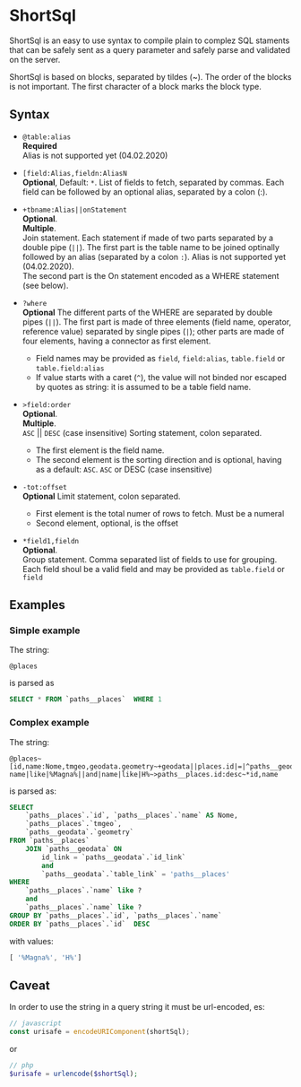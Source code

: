 # ShortSql

ShortSql is an easy to use syntax to compile plain to complez SQL staments that can be safely sent as a query parameter and safely parse and validated on the server.

ShortSql is based on blocks, separated by tildes (~). The order of the blocks is not important. The first character of a block marks the block type.


## Syntax
- `@table:alias`  
    **Required**  
    Alias is not supported yet (04.02.2020)

- `[field:Alias,fieldn:AliasN`  
    **Optional**, Default: `*`. 
    List of fields to fetch, separated by commas. Each field can be followed by an optional alias, separated by a colon (:).

- `+tbname:Alias||onStatement`  
    **Optional**.  
    **Multiple**.  
    Join statement. Each statement if made of two parts separated by a double pipe (`||`). The first part is the table name to be joined optinally followed by an alias (separated by a colon `:`). Alias is not supported yet (04.02.2020).  
    The second part is the On statement encoded as a WHERE statement (see below).

- `?where`  
    **Optional**
    The different parts of the WHERE are separated by double pipes (`||`). The first part is made of three elements (field name, operator, reference value) separated by single pipes (`|`); other parts are made of four elements, having a connector as first element.  
    - Field names may be provided as `field`, `field:alias`, `table.field` or `table.field:alias`
    - If value starts with a caret (`^`), the value will not binded nor escaped by quotes as string: it is assumed to be a table field name.

- `>field:order`  
    **Optional**.  
    **Multiple**.  
    `ASC` || `DESC` (case insensitive)
    Sorting statement, colon separated. 
    - The first element is the field name. 
    - The second element is the sorting direction and is optional, having as a default: `ASC`. `ASC` or DESC (case insensitive)

- `-tot:offset`  
    **Optional**
    Limit statement, colon separated.  
    - First element is the total numer of rows to fetch. Must be a numeral
    - Second element, optional, is the offset
 - `*field1,fieldn`  
    **Optional**.  
    Group statement. Comma separated list of fields to use for grouping.  
    Each field shoul be a valid field and may be provided as `table.field` or `field`

## Examples

### Simple example

The string:

```
@places
```

is parsed as 

```SQL
SELECT * FROM `paths__places`  WHERE 1
```

### Complex example
The string:
```
@places~[id,name:Nome,tmgeo,geodata.geometry~+geodata||places.id|=|^paths__geodata.id_link||and|geodata.table_link|=|paths__places~?name|like|%Magna%||and|name|like|H%~>paths__places.id:desc~*id,name
```
is parsed as:
```SQL
SELECT 
    `paths__places`.`id`, `paths__places`.`name` AS Nome, 
    `paths__places`.`tmgeo`, 
    `paths__geodata`.`geometry` 
FROM `paths__places` 
    JOIN `paths__geodata` ON  
        id_link = `paths__geodata`.`id_link`
        and 
        `paths__geodata`.`table_link` = 'paths__places' 
WHERE  
    `paths__places`.`name` like ? 
    and 
    `paths__places`.`name` like ?  
GROUP BY `paths__places`.`id`, `paths__places`.`name`  
ORDER BY `paths__places`.`id`  DESC
```
with values:
```js
[ '%Magna%', 'H%']
```

## Caveat
In order to use the string in a query string it must be url-encoded, es:
```js
// javascript
const urisafe = encodeURIComponent(shortSql);
```
or
```php
// php
$urisafe = urlencode($shortSql);
```
